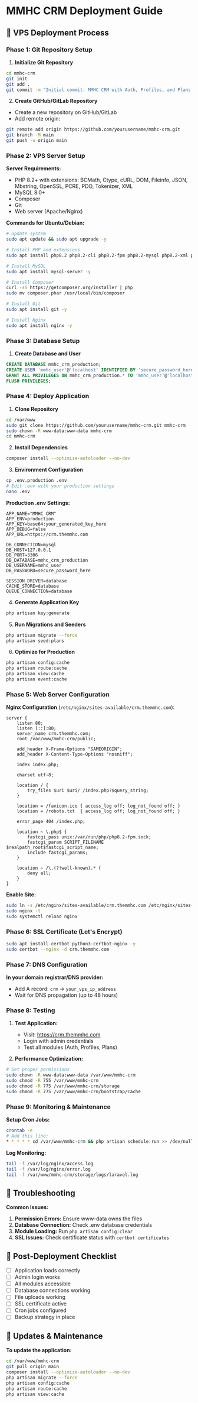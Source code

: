 # MMHC CRM Deployment Guide

## 🚀 VPS Deployment Process

### Phase 1: Git Repository Setup

1. **Initialize Git Repository**
```bash
cd mmhc-crm
git init
git add .
git commit -m "Initial commit: MMHC CRM with Auth, Profiles, and Plans modules"
```

2. **Create GitHub/GitLab Repository**
- Create a new repository on GitHub/GitLab
- Add remote origin:
```bash
git remote add origin https://github.com/yourusername/mmhc-crm.git
git branch -M main
git push -u origin main
```

### Phase 2: VPS Server Setup

**Server Requirements:**
- PHP 8.2+ with extensions: BCMath, Ctype, cURL, DOM, Fileinfo, JSON, Mbstring, OpenSSL, PCRE, PDO, Tokenizer, XML
- MySQL 8.0+
- Composer
- Git
- Web server (Apache/Nginx)

**Commands for Ubuntu/Debian:**
```bash
# Update system
sudo apt update && sudo apt upgrade -y

# Install PHP and extensions
sudo apt install php8.2 php8.2-cli php8.2-fpm php8.2-mysql php8.2-xml php8.2-curl php8.2-zip php8.2-mbstring php8.2-gd php8.2-bcmath php8.2-intl -y

# Install MySQL
sudo apt install mysql-server -y

# Install Composer
curl -sS https://getcomposer.org/installer | php
sudo mv composer.phar /usr/local/bin/composer

# Install Git
sudo apt install git -y

# Install Nginx
sudo apt install nginx -y
```

### Phase 3: Database Setup

1. **Create Database and User**
```sql
CREATE DATABASE mmhc_crm_production;
CREATE USER 'mmhc_user'@'localhost' IDENTIFIED BY 'secure_password_here';
GRANT ALL PRIVILEGES ON mmhc_crm_production.* TO 'mmhc_user'@'localhost';
FLUSH PRIVILEGES;
```

### Phase 4: Deploy Application

1. **Clone Repository**
```bash
cd /var/www
sudo git clone https://github.com/yourusername/mmhc-crm.git mmhc-crm
sudo chown -R www-data:www-data mmhc-crm
cd mmhc-crm
```

2. **Install Dependencies**
```bash
composer install --optimize-autoloader --no-dev
```

3. **Environment Configuration**
```bash
cp .env.production .env
# Edit .env with your production settings
nano .env
```

**Production .env Settings:**
```env
APP_NAME="MMHC CRM"
APP_ENV=production
APP_KEY=base64:your_generated_key_here
APP_DEBUG=false
APP_URL=https://crm.themmhc.com

DB_CONNECTION=mysql
DB_HOST=127.0.0.1
DB_PORT=3306
DB_DATABASE=mmhc_crm_production
DB_USERNAME=mmhc_user
DB_PASSWORD=secure_password_here

SESSION_DRIVER=database
CACHE_STORE=database
QUEUE_CONNECTION=database
```

4. **Generate Application Key**
```bash
php artisan key:generate
```

5. **Run Migrations and Seeders**
```bash
php artisan migrate --force
php artisan seed:plans
```

6. **Optimize for Production**
```bash
php artisan config:cache
php artisan route:cache
php artisan view:cache
php artisan event:cache
```

### Phase 5: Web Server Configuration

**Nginx Configuration** (`/etc/nginx/sites-available/crm.themmhc.com`):
```nginx
server {
    listen 80;
    listen [::]:80;
    server_name crm.themmhc.com;
    root /var/www/mmhc-crm/public;

    add_header X-Frame-Options "SAMEORIGIN";
    add_header X-Content-Type-Options "nosniff";

    index index.php;

    charset utf-8;

    location / {
        try_files $uri $uri/ /index.php?$query_string;
    }

    location = /favicon.ico { access_log off; log_not_found off; }
    location = /robots.txt  { access_log off; log_not_found off; }

    error_page 404 /index.php;

    location ~ \.php$ {
        fastcgi_pass unix:/var/run/php/php8.2-fpm.sock;
        fastcgi_param SCRIPT_FILENAME $realpath_root$fastcgi_script_name;
        include fastcgi_params;
    }

    location ~ /\.(?!well-known).* {
        deny all;
    }
}
```

**Enable Site:**
```bash
sudo ln -s /etc/nginx/sites-available/crm.themmhc.com /etc/nginx/sites-enabled/
sudo nginx -t
sudo systemctl reload nginx
```

### Phase 6: SSL Certificate (Let's Encrypt)

```bash
sudo apt install certbot python3-certbot-nginx -y
sudo certbot --nginx -d crm.themmhc.com
```

### Phase 7: DNS Configuration

**In your domain registrar/DNS provider:**
- Add A record: `crm` → `your_vps_ip_address`
- Wait for DNS propagation (up to 48 hours)

### Phase 8: Testing

1. **Test Application:**
   - Visit: https://crm.themmhc.com
   - Login with admin credentials
   - Test all modules (Auth, Profiles, Plans)

2. **Performance Optimization:**
```bash
# Set proper permissions
sudo chown -R www-data:www-data /var/www/mmhc-crm
sudo chmod -R 755 /var/www/mmhc-crm
sudo chmod -R 775 /var/www/mmhc-crm/storage
sudo chmod -R 775 /var/www/mmhc-crm/bootstrap/cache
```

### Phase 9: Monitoring & Maintenance

**Setup Cron Jobs:**
```bash
crontab -e
# Add this line:
* * * * * cd /var/www/mmhc-crm && php artisan schedule:run >> /dev/null 2>&1
```

**Log Monitoring:**
```bash
tail -f /var/log/nginx/access.log
tail -f /var/log/nginx/error.log
tail -f /var/www/mmhc-crm/storage/logs/laravel.log
```

## 🔧 Troubleshooting

**Common Issues:**
1. **Permission Errors:** Ensure www-data owns the files
2. **Database Connection:** Check .env database credentials
3. **Module Loading:** Run `php artisan config:clear`
4. **SSL Issues:** Check certificate status with `certbot certificates`

## 📝 Post-Deployment Checklist

- [ ] Application loads correctly
- [ ] Admin login works
- [ ] All modules accessible
- [ ] Database connections working
- [ ] File uploads working
- [ ] SSL certificate active
- [ ] Cron jobs configured
- [ ] Backup strategy in place

## 🔄 Updates & Maintenance

**To update the application:**
```bash
cd /var/www/mmhc-crm
git pull origin main
composer install --optimize-autoloader --no-dev
php artisan migrate --force
php artisan config:cache
php artisan route:cache
php artisan view:cache
```
